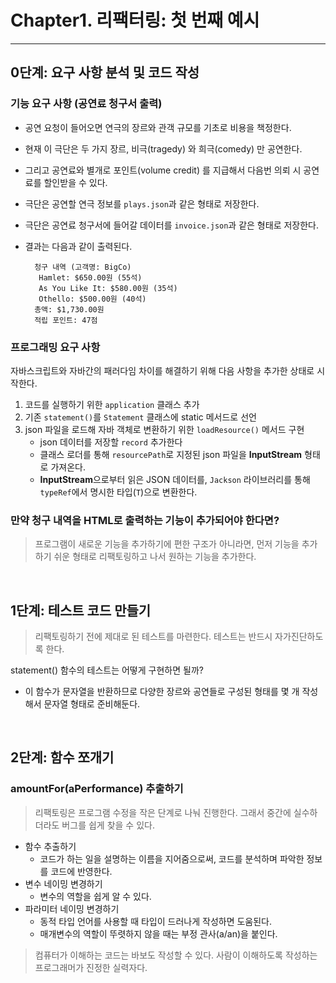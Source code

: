 # Chapter1. 리팩터링: 첫 번째 예시

***

## 0단계: 요구 사항 분석 및 코드 작성

### 기능 요구 사항 (공연료 청구서 출력)

- 공연 요청이 들어오면 연극의 장르와 관객 규모를 기초로 비용을 책정한다.
- 현재 이 극단은 두 가지 장르, 비극(tragedy) 와 희극(comedy) 만 공연한다.
- 그리고 공연료와 별개로 포인트(volume credit) 를 지급해서 다음번 의뢰 시 공연료를 할인받을 수 있다.
- 극단은 공연할 연극 정보를 `plays.json`과 같은 형태로 저장한다.
- 극단은 공연료 청구서에 들어갈 데이터를 `invoice.json`과 같은 형태로 저장한다.
- 결과는 다음과 같이 출력된다.

  ```text
    청구 내역 (고객명: BigCo)
     Hamlet: $650.00원 (55석)
     As You Like It: $580.00원 (35석)
     Othello: $500.00원 (40석)
    총액: $1,730.00원
    적립 포인트: 47점
  ```

### 프로그래밍 요구 사항

자바스크립트와 자바간의 패러다임 차이를 해결하기 위해 다음 사항을 추가한 상태로 시작한다.

1. 코드를 실행하기 위한 `application` 클래스 추가
2. 기존 `statement()`를 `Statement` 클래스에 static 메서드로 선언
3. json 파일을 로드해 자바 객체로 변환하기 위한 `loadResource()` 메서드 구현
    - json 데이터를 저장할 `record` 추가한다
    - 클래스 로더를 통해 `resourcePath`로 지정된 json 파일을 **InputStream** 형태로 가져온다.
    - **InputStream**으로부터 읽은 JSON 데이터를, `Jackson` 라이브러리를 통해 `typeRef`에서 명시한 타입(`T`)으로 변환한다.

### 만약  청구 내역을 HTML로 출력하는 기능이 추가되어야 한다면?

> 프로그램이 새로운 기능을 추가하기에 편한 구조가 아니라면,
> 먼저 기능을 추가하기 쉬운 형태로 리팩토링하고 나서 원하는 기능을 추가한다.

<br/>

## 1단계: 테스트 코드 만들기

> 리팩토링하기 전에 제대로 된 테스트를 마련한다.
> 테스트는 반드시 자가진단하도록 한다.

statement() 함수의 테스트는 어떻게 구현하면 될까?
- 이 함수가 문자열을 반환하므로 다양한 장르와 공연들로 구성된 형태를 몇 개 작성해서 문자열 형태로 준비해둔다.

<br/>

## 2단계: 함수 쪼개기

### amountFor(aPerformance) 추출하기

> 리팩토링은 프로그램 수정을 작은 단계로 나눠 진행한다. 그래서 중간에 실수하더라도 버그를 쉽게 찾을 수 있다.

- 함수 추출하기
    - 코드가 하는 일을 설명하는 이름을 지어줌으로써, 코드를 분석하며 파악한 정보를 코드에 반영한다.
- 변수 네이밍 변경하기
    - 변수의 역할을 쉽게 알 수 있다.
- 파라미터 네이밍 변경하기
    - 동적 타입 언어를 사용할 때 타입이 드러나게 작성하면 도움된다.
    - 매개변수의 역할이 뚜렷하지 않을 때는 부정 관사(a/an)을 붙인다.

> 컴퓨터가 이해하는 코드는 바보도 작성할 수 있다.
> 사람이 이해하도록 작성하는 프로그래머가 진정한 실력자다.
